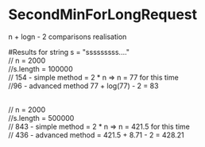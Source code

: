 # SecondMinForLongRequest
n + logn - 2 comparisons realisation 

#Results for string s = "sssssssss...." \
// n = 2000\
//s.length = 100000\
// 154 - simple method = 2 * n => n = 77 for this time\
//96 - advanced method  77 + log(77) - 2 = 83

\
// n = 2000\
//s.length = 500000\
// 843 - simple method = 2 * n => n = 421.5 for this time\
// 436 - advanced method = 421.5 + 8.71 - 2 = 428.21
